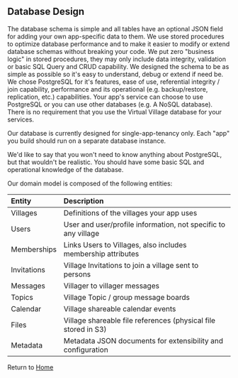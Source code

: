 
## Database Design

The database schema is simple and all tables have an optional JSON field for
adding your own app-specific data to them. We use stored procedures to optimize database performance and to make it easier to modify or extend database schemas without breaking your code. We put zero "business logic" in stored procedures, they may only include data integrity, validation or basic SQL Query and CRUD capability. We designed the schema to be as simple as possible so it's easy to understand, debug or extend if need be. We chose PostgreSQL for it's features, ease of use, referential integrity / join capability, performance and its operational (e.g. backup/restore, replication, etc.) capabilities. Your app's service can choose to use PostgreSQL or you can use other databases (e.g. A NoSQL database). There is no requirement that you use the Virtual Village database for your services.

Our database is currently designed for single-app-tenancy only.
Each "app" you build should
 run on a separate database instance.

We'd like to say that you won't need to know anything about PostgreSQL, but that wouldn't be realistic. You should have some basic SQL and operational knowledge of the database.

Our domain model is composed of the following entities:

| Entity       | Description                                                     |
|:-------------|:----------------------------------------------------------------|
| Villages     | Definitions of the villages your app uses                       |
| Users        | User and user/profile information, not specific to any village  |
| Memberships  | Links Users to Villages, also includes membership attributes    |
| Invitations  | Village Invitations to join a village sent to persons           |
| Messages     | Villager to villager messages                                   |
| Topics       | Village Topic / group message boards                            |
| Calendar     | Village shareable calendar events                               |
| Files        | Village shareable file references (physical file stored in S3)  |
| Metadata     | Metadata JSON documents for extensibility and configuration     |

Return to [Home](..)
